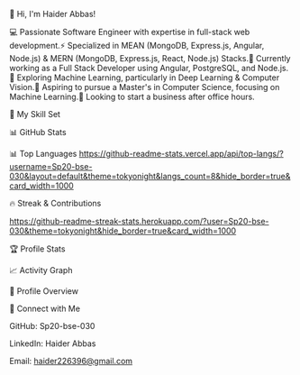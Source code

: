 👋 Hi, I'm Haider Abbas!

💻 Passionate Software Engineer with expertise in full-stack web development.⚡ Specialized in MEAN (MongoDB, Express.js, Angular, Node.js) & MERN (MongoDB, Express.js, React, Node.js) Stacks.🚀 Currently working as a Full Stack Developer using Angular, PostgreSQL, and Node.js.🌱 Exploring Machine Learning, particularly in Deep Learning & Computer Vision.🎯 Aspiring to pursue a Master's in Computer Science, focusing on Machine Learning.💼 Looking to start a business after office hours.

📌 My Skill Set

📊 GitHub Stats

📊 Top Languages
https://github-readme-stats.vercel.app/api/top-langs/?username=Sp20-bse-030&layout=default&theme=tokyonight&langs_count=8&hide_border=true&card_width=1000


🔥 Streak & Contributions

 https://github-readme-streak-stats.herokuapp.com/?user=Sp20-bse-030&theme=tokyonight&hide_border=true&card_width=1000

🏆 Profile Stats



📈 Activity Graph



🚀 Profile Overview



💋 Connect with Me

GitHub: Sp20-bse-030

LinkedIn: Haider Abbas

Email: haider226396@gmail.com


